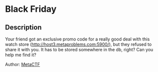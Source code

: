 # Black Friday

## Description

Your friend got an exclusive promo code for a really good deal with this watch store (http://host3.metaproblems.com:5900/), but they refused to share it with you. It has to be stored somewhere in the db, right? Can you help me find it?

Author: [MetaCTF](https://metactf.com)

